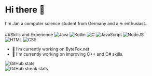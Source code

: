 # Hi there 👋

I'm Jan a computer science student from Germany and a ☕ enthusiast..

##Skills and Experience
![Java](https://img.shields.io/badge/Java-007396.svg?style=for-the-badge&logo=Java&logoColor=white)
![Kotlin](https://img.shields.io/badge/Kotlin-0095D5.svg?style=for-the-badge&logo=Kotlin&logoColor=white)
![C](https://img.shields.io/badge/C-A8B9CC.svg?style=for-the-badge&logo=C&logoColor=black)
![JavaScript](https://img.shields.io/badge/JavaScript-F7DF1E.svg?style=for-the-badge&logo=JavaScript&logoColor=black)
![NodeJS](https://img.shields.io/badge/Node.js-339933.svg?style=for-the-badge&logo=node-dot-js&logoColor=white)
![HTML](https://img.shields.io/badge/HTML5-E34F26.svg?style=for-the-badge&logo=HTML5&logoColor=white)
![CSS](https://img.shields.io/badge/CSS3-1572B6.svg?style=for-the-badge&logo=CSS3&logoColor=white)

- 🔭 I’m currently working on ByteFox.net 
- 🌱 I'm currently working on improving C++ and C# skills. 

![GitHub stats](https://github-readme-stats.vercel.app/api?username=BrokenStudio&show_icons=true&count_private=true)  
![GitHub streak stats](https://github-readme-streak-stats.herokuapp.com/?user=BrokenStudio)  

